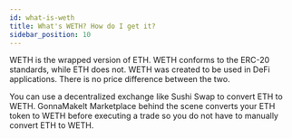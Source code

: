 ```yaml
---
id: what-is-weth
title: What's WETH? How do I get it?
sidebar_position: 10
---
```


WETH is the wrapped version of ETH. WETH conforms to the ERC-20 standards, while ETH does not. WETH was created to be used in DeFi applications. There is no price difference between the two.

You can use a decentralized exchange like Sushi Swap to convert ETH to WETH. GonnaMakeIt Marketplace behind the scene converts your ETH token to WETH before executing a trade so you do not have to manually convert ETH to WETH.
